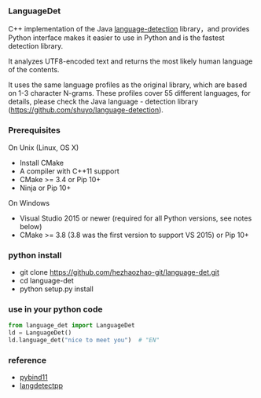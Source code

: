 ### LanguageDet

C++ implementation of the Java [language-detection](https://github.com/shuyo/language-detection) library，and provides Python interface makes it easier to use in Python and is the fastest detection library.

It analyzes UTF8-encoded text and returns the most likely human language of the contents.

It uses the same language profiles as the original library, which are based on 1-3 character N-grams. These profiles cover 55 different languages, for details, please check the Java language - detection library (https://github.com/shuyo/language-detection).

### Prerequisites

On Unix (Linux, OS X)
- Install CMake
- A compiler with C++11 support
- CMake >= 3.4 or Pip 10+
- Ninja or Pip 10+

On Windows
- Visual Studio 2015 or newer (required for all Python versions, see notes below)
- CMake >= 3.8 (3.8 was the first version to support VS 2015) or Pip 10+


### python install

- git clone https://github.com/hezhaozhao-git/language-det.git
- cd  language-det
- python setup.py install 

### use in your python code
```python
from language_det import LanguageDet
ld = LanguageDet()
ld.language_det("nice to meet you")  # "EN"
```

### reference
- [pybind11](https://github.com/pybind/pybind11)
- [langdetectpp](https://github.com/scivey/langdetectpp)


